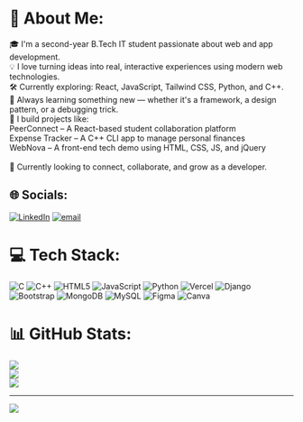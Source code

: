 # 💫 About Me:
🎓 I'm a second-year B.Tech IT student passionate about web and app development.  <br>💡 I love turning ideas into real, interactive experiences using modern web technologies.  <br>🛠️ Currently exploring: React, JavaScript, Tailwind CSS, Python, and C++.  <br>🌱 Always learning something new — whether it's a framework, a design pattern, or a debugging trick.  <br>🚀 I build projects like:<br>PeerConnect – A React-based student collaboration platform  <br>Expense Tracker – A C++ CLI app to manage personal finances  <br>WebNova – A front-end tech demo using HTML, CSS, JS, and jQuery  <br><br>📌 Currently looking to connect, collaborate, and grow as a developer.


## 🌐 Socials:
[![LinkedIn](https://img.shields.io/badge/LinkedIn-%230077B5.svg?logo=linkedin&logoColor=white)](www.linkedin.com/in/tanveer-singh-dhanjal-07677b371) [![email](https://img.shields.io/badge/Email-D14836?logo=gmail&logoColor=white)](mailto:tanveerdhanjal7@gmail.com) 

# 💻 Tech Stack:
![C](https://img.shields.io/badge/c-%2300599C.svg?style=for-the-badge&logo=c&logoColor=white) ![C++](https://img.shields.io/badge/c++-%2300599C.svg?style=for-the-badge&logo=c%2B%2B&logoColor=white) ![HTML5](https://img.shields.io/badge/html5-%23E34F26.svg?style=for-the-badge&logo=html5&logoColor=white) ![JavaScript](https://img.shields.io/badge/javascript-%23323330.svg?style=for-the-badge&logo=javascript&logoColor=%23F7DF1E) ![Python](https://img.shields.io/badge/python-3670A0?style=for-the-badge&logo=python&logoColor=ffdd54) ![Vercel](https://img.shields.io/badge/vercel-%23000000.svg?style=for-the-badge&logo=vercel&logoColor=white) ![Django](https://img.shields.io/badge/django-%23092E20.svg?style=for-the-badge&logo=django&logoColor=white) ![Bootstrap](https://img.shields.io/badge/bootstrap-%238511FA.svg?style=for-the-badge&logo=bootstrap&logoColor=white) ![MongoDB](https://img.shields.io/badge/MongoDB-%234ea94b.svg?style=for-the-badge&logo=mongodb&logoColor=white) ![MySQL](https://img.shields.io/badge/mysql-4479A1.svg?style=for-the-badge&logo=mysql&logoColor=white) ![Figma](https://img.shields.io/badge/figma-%23F24E1E.svg?style=for-the-badge&logo=figma&logoColor=white) ![Canva](https://img.shields.io/badge/Canva-%2300C4CC.svg?style=for-the-badge&logo=Canva&logoColor=white)
# 📊 GitHub Stats:
![](https://github-readme-stats.vercel.app/api?username=TanveerSingh07&theme=dark&hide_border=false&include_all_commits=false&count_private=false)<br/>
![](https://nirzak-streak-stats.vercel.app/?user=TanveerSingh07&theme=dark&hide_border=false)<br/>
![](https://github-readme-stats.vercel.app/api/top-langs/?username=TanveerSingh07&theme=dark&hide_border=false&include_all_commits=false&count_private=false&layout=compact)

---
[![](https://visitcount.itsvg.in/api?id=TanveerSingh07&icon=0&color=0)](https://visitcount.itsvg.in)

<!-- Proudly created with GPRM ( https://gprm.itsvg.in ) -->

